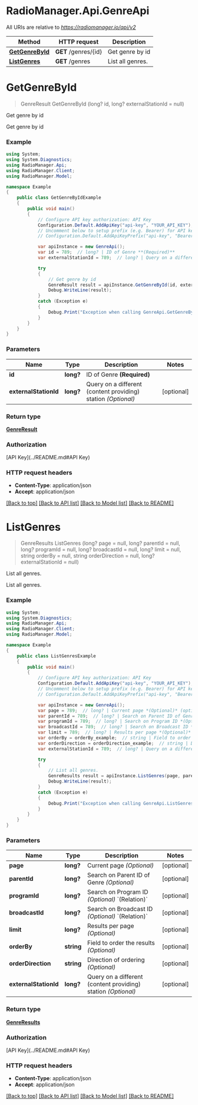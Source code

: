 # RadioManager.Api.GenreApi

All URIs are relative to *https://radiomanager.io/api/v2*

Method | HTTP request | Description
------------- | ------------- | -------------
[**GetGenreById**](GenreApi.md#getgenrebyid) | **GET** /genres/{id} | Get genre by id
[**ListGenres**](GenreApi.md#listgenres) | **GET** /genres | List all genres.


<a name="getgenrebyid"></a>
# **GetGenreById**
> GenreResult GetGenreById (long? id, long? externalStationId = null)

Get genre by id

Get genre by id

### Example
```csharp
using System;
using System.Diagnostics;
using RadioManager.Api;
using RadioManager.Client;
using RadioManager.Model;

namespace Example
{
    public class GetGenreByIdExample
    {
        public void main()
        {
            // Configure API key authorization: API Key
            Configuration.Default.AddApiKey("api-key", "YOUR_API_KEY");
            // Uncomment below to setup prefix (e.g. Bearer) for API key, if needed
            // Configuration.Default.AddApiKeyPrefix("api-key", "Bearer");

            var apiInstance = new GenreApi();
            var id = 789;  // long? | ID of Genre **(Required)**
            var externalStationId = 789;  // long? | Query on a different (content providing) station *(Optional)* (optional) 

            try
            {
                // Get genre by id
                GenreResult result = apiInstance.GetGenreById(id, externalStationId);
                Debug.WriteLine(result);
            }
            catch (Exception e)
            {
                Debug.Print("Exception when calling GenreApi.GetGenreById: " + e.Message );
            }
        }
    }
}
```

### Parameters

Name | Type | Description  | Notes
------------- | ------------- | ------------- | -------------
 **id** | **long?**| ID of Genre **(Required)** | 
 **externalStationId** | **long?**| Query on a different (content providing) station *(Optional)* | [optional] 

### Return type

[**GenreResult**](GenreResult.md)

### Authorization

[API Key](../README.md#API Key)

### HTTP request headers

 - **Content-Type**: application/json
 - **Accept**: application/json

[[Back to top]](#) [[Back to API list]](../README.md#documentation-for-api-endpoints) [[Back to Model list]](../README.md#documentation-for-models) [[Back to README]](../README.md)

<a name="listgenres"></a>
# **ListGenres**
> GenreResults ListGenres (long? page = null, long? parentId = null, long? programId = null, long? broadcastId = null, long? limit = null, string orderBy = null, string orderDirection = null, long? externalStationId = null)

List all genres.

List all genres.

### Example
```csharp
using System;
using System.Diagnostics;
using RadioManager.Api;
using RadioManager.Client;
using RadioManager.Model;

namespace Example
{
    public class ListGenresExample
    {
        public void main()
        {
            // Configure API key authorization: API Key
            Configuration.Default.AddApiKey("api-key", "YOUR_API_KEY");
            // Uncomment below to setup prefix (e.g. Bearer) for API key, if needed
            // Configuration.Default.AddApiKeyPrefix("api-key", "Bearer");

            var apiInstance = new GenreApi();
            var page = 789;  // long? | Current page *(Optional)* (optional) 
            var parentId = 789;  // long? | Search on Parent ID of Genre *(Optional)* (optional) 
            var programId = 789;  // long? | Search on Program ID *(Optional)* `(Relation)` (optional) 
            var broadcastId = 789;  // long? | Search on Broadcast ID *(Optional)* `(Relation)` (optional) 
            var limit = 789;  // long? | Results per page *(Optional)* (optional) 
            var orderBy = orderBy_example;  // string | Field to order the results *(Optional)* (optional) 
            var orderDirection = orderDirection_example;  // string | Direction of ordering *(Optional)* (optional) 
            var externalStationId = 789;  // long? | Query on a different (content providing) station *(Optional)* (optional) 

            try
            {
                // List all genres.
                GenreResults result = apiInstance.ListGenres(page, parentId, programId, broadcastId, limit, orderBy, orderDirection, externalStationId);
                Debug.WriteLine(result);
            }
            catch (Exception e)
            {
                Debug.Print("Exception when calling GenreApi.ListGenres: " + e.Message );
            }
        }
    }
}
```

### Parameters

Name | Type | Description  | Notes
------------- | ------------- | ------------- | -------------
 **page** | **long?**| Current page *(Optional)* | [optional] 
 **parentId** | **long?**| Search on Parent ID of Genre *(Optional)* | [optional] 
 **programId** | **long?**| Search on Program ID *(Optional)* &#x60;(Relation)&#x60; | [optional] 
 **broadcastId** | **long?**| Search on Broadcast ID *(Optional)* &#x60;(Relation)&#x60; | [optional] 
 **limit** | **long?**| Results per page *(Optional)* | [optional] 
 **orderBy** | **string**| Field to order the results *(Optional)* | [optional] 
 **orderDirection** | **string**| Direction of ordering *(Optional)* | [optional] 
 **externalStationId** | **long?**| Query on a different (content providing) station *(Optional)* | [optional] 

### Return type

[**GenreResults**](GenreResults.md)

### Authorization

[API Key](../README.md#API Key)

### HTTP request headers

 - **Content-Type**: application/json
 - **Accept**: application/json

[[Back to top]](#) [[Back to API list]](../README.md#documentation-for-api-endpoints) [[Back to Model list]](../README.md#documentation-for-models) [[Back to README]](../README.md)

